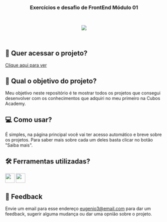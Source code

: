 <h3 align="center">
 Exercícios e desafio de FrontEnd Módulo 01
</h3>
  
<br>
<p align="center">
<img src="https://img.shields.io/badge/status-em%20desenvolvimento-orange?style=for-the-badge"/>
</p>
<br>

## 🔗 Quer acessar o projeto?

[Clique aqui para ver](https://eugenio-cyber.github.io/cubos-academy-frontend-modulo01/)

## 🏹 Qual o objetivo do projeto?

Meu objetivo neste repositório é te mostrar todos os projetos que consegui desenvolver com os conhecimentos que adquiri no meu primeiro na Cubos Academy.

## 💻 Como usar?

É simples, na página principal você vai ter acesso automático e breve sobre os projetos. Para saber mais sobre cada um deles basta clicar no botão "Saiba mais".

## 🛠️ Ferramentas utilizadas?

<div>
  <img height=30 src="https://img.shields.io/badge/HTML5-E34F26?style=for-the-badge&logo=html5&logoColor=white">
  <img height=30 src="https://img.shields.io/badge/CSS3-1572B6?style=for-the-badge&logo=css3&logoColor=white">
</div>

## 💬 Feedback

Envie um email para esse endereço <eugenio3@email.com> para dar um feedback, sugerir alguma mudança ou dar uma opnião sobre o projeto.
